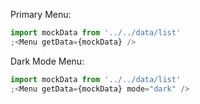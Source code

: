 Primary Menu:

```js
import mockData from '../../data/list'
;<Menu getData={mockData} />
```

Dark Mode Menu:

```js
import mockData from '../../data/list'
;<Menu getData={mockData} mode="dark" />
```
